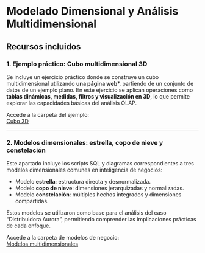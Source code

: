 # Modelado Dimensional y Análisis Multidimensional


## Recursos incluidos

### 1. Ejemplo práctico: Cubo multidimensional 3D

Se incluye un ejercicio práctico donde se construye un cubo multidimensional utilizando **una página web***, partiendo de un conjunto de datos de un ejemplo plano. En este ejercicio se aplican operaciones como **tablas dinámicas, medidas, filtros y visualización en 3D**, lo que permite explorar las capacidades básicas del análisis OLAP.

Accede a la carpeta del ejemplo:  
[Cubo 3D](https://github.com/usuario/repositorio/ejemplo-cubo-excel)

---

### 2. Modelos dimensionales: estrella, copo de nieve y constelación

Este apartado incluye los scripts SQL y diagramas correspondientes a tres modelos dimensionales comunes en inteligencia de negocios:

- Modelo **estrella**: estructura directa y desnormalizada.
- Modelo **copo de nieve**: dimensiones jerarquizadas y normalizadas.
- Modelo **constelación**: múltiples hechos integrados y dimensiones compartidas.

Estos modelos se utilizaron como base para el análisis del caso “Distribuidora Aurora”, permitiendo comprender las implicaciones prácticas de cada enfoque.

Accede a la carpeta de modelos de negocio:  
[Modelos multidimensionales](https://github.com/usuario/repositorio/modelos-dimensionales)
